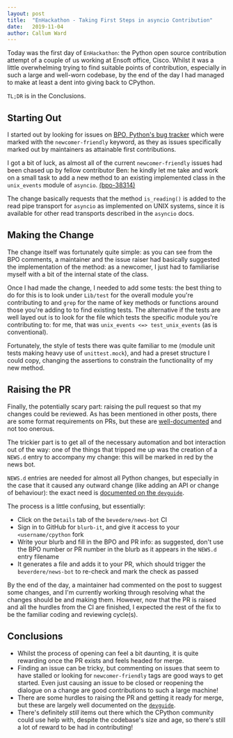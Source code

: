 ```yaml
---
layout: post
title:  "EnHackathon - Taking First Steps in asyncio Contribution"
date:   2019-11-04
author: Callum Ward
---
```


Today was the first day of `EnHackathon`: the Python open source contribution
attempt of a couple of us working at Ensoft office, Cisco. Whilst it was
a little overwhelming trying to find suitable points of contribution, especially
in such a large and well-worn codebase, by the end of the day I had managed to
make at least a dent into giving back to CPython.

`TL;DR` is in the Conclusions.

## Starting Out

I started out by looking for issues on [BPO, Python's bug
tracker](bugs.python.org) which were marked with the `newcomer-friendly`
keyword, as they as issues specifically marked out by maintainers as attainable
first contributions.

I got a bit of luck, as almost all of the current `newcomer-friendly` issues had
been chased up by fellow contributor Ben: he kindly let me take and work on
a small task to add a new method to an existing implemented class in the
`unix_events` module of `asyncio`. [(bpo-38314)](bugs.python.org/issue38314)

The change basically requests that the method `is_reading()` is added to the
read pipe transport for `asyncio` as implemented on UNIX systems, since it is
available for other read transports described in the `asyncio` docs.

## Making the Change

The change itself was fortunately quite simple: as you can see from the BPO
comments, a maintainer and the issue raiser had basically suggested the
implementation of the method: as a newcomer, I just had to familiarise myself
with a bit of the internal state of the class.

Once I had made the change, I needed to add some tests: the best thing to do for
this is to look under `Lib/test` for the overall module you're contributing to
and `grep` for the name of key methods or functions around those you're adding
to to find existing tests. The alternative if the tests are well layed out is to
look for the file which tests the specific module you're contributing to: for
me, that was `unix_events <=> test_unix_events` (as is conventional).

Fortunately, the style of tests there was quite familiar to me (module unit
tests making heavy use of `unittest.mock`), and had a preset structure I could
copy, changing the assertions to constrain the functionality of my new method.

## Raising the PR

Finally, the potentially scary part: raising the pull request so that my changes
could be reviewed. As has been mentioned in other posts, there are some format
requirements on PRs, but these are
[well-documented](https://devguide.python.org/pullrequest/) and not too onerous.

The trickier part is to get all of the necessary automation and bot interaction
out of the way: one of the things that tripped me up was the creation of
a `NEWS.d` entry to accompany my change: this will be marked in red by the news
bot.

`NEWS.d` entries are needed for almost all Python changes, but especially in the
case that it caused any outward change (like adding an API or change of
behaviour): the exact need is [documented on the
`devguide`](https://devguide.python.org/committing/#what-s-new-and-news-entries).

The process is a little confusing, but essentially:
- Click on the `Details` tab of the `bevedere/news-bot` CI
- Sign in to GitHub for `blurb-it`, and give it access to your
  `<username/cpython` fork
- Write your blurb and fill in the BPO and PR info: as suggested, don't use the
  BPO number or PR number in the blurb as it appears in the `NEWS.d` entry
  filename 
- It generates a file and adds it to your PR, which should trigger the
  `beverdere/news-bot` to re-check and mark the check as passed

By the end of the day, a maintainer had commented on the post to suggest some
changes, and I'm currently working through resolving what the changes should be
and making them. However, now that the PR is raised and all the hurdles from the
CI are finished, I expected the rest of the fix to be the familiar coding and
reviewing cycle(s).

## Conclusions

- Whilst the process of opening can feel a bit daunting, it is quite rewarding
  once the PR exists and feels headed for merge.
- Finding an issue can be tricky, but commenting on issues that seem to have
  stalled or looking for `newcomer-friendly` tags are good ways to get started.
  Even just causing an issue to be closed or reopening the dialogue on a change
  are good contributions to such a large machine!
- There are some hurdles to raising the PR and getting it ready for merge, but
  these are largely well documented on the
  [`devguide`](https://devguide.python.org/).
- There's definitely *still* items out there which the CPython community could
  use help with, despite the codebase's size and age, so there's still a lot of
  reward to be had in contributing!
